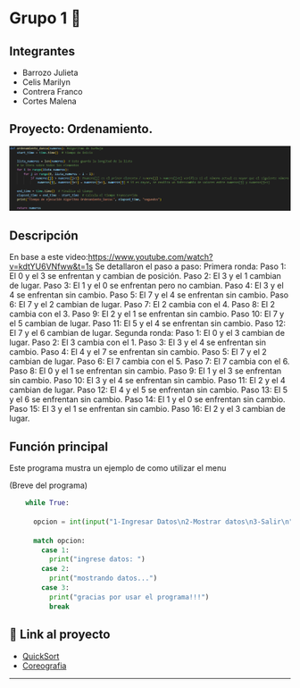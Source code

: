# Grupo 1 💜

## Integrantes 
- Barrozo Julieta
- Celis Marilyn
- Contrera Franco
- Cortes Malena

## Proyecto: Ordenamiento.
![Python](./img/img-danza.jpg)


## Descripción 
En base a este video:https://www.youtube.com/watch?v=kdtYU6VNfww&t=1s Se detallaron el paso a paso:
Primera ronda:
Paso 1: El 0 y el 3 se enfrentan y cambian de posición.
Paso 2: El 3 y el 1 cambian de lugar.
Paso 3: El 1 y el 0 se enfrentan pero no cambian.
Paso 4: El 3 y el 4 se enfrentan sin cambio.
Paso 5: El 7 y el 4 se enfrentan sin cambio.
Paso 6: El 7 y el 2 cambian de lugar.
Paso 7: El 2 cambia con el 4.
Paso 8: El 2 cambia con el 3.
Paso 9: El 2 y el 1 se enfrentan sin cambio.
Paso 10: El 7 y el 5 cambian de lugar.
Paso 11: El 5 y el 4 se enfrentan sin cambio.
Paso 12: El 7 y el 6 cambian de lugar.
Segunda ronda:
Paso 1: El 0 y el 3 cambian de lugar.
Paso 2: El 3 cambia con el 1.
Paso 3: El 3 y el 4 se enfrentan sin cambio.
Paso 4: El 4 y el 7 se enfrentan sin cambio.
Paso 5: El 7 y el 2 cambian de lugar.
Paso 6: El 7 cambia con el 5.
Paso 7: El 7 cambia con el 6.
Paso 8: El 0 y el 1 se enfrentan sin cambio.
Paso 9: El 1 y el 3 se enfrentan sin cambio.
Paso 10: El 3 y el 4 se enfrentan sin cambio.
Paso 11: El 2 y el 4 cambian de lugar.
Paso 12: El 4 y el 5 se enfrentan sin cambio.
Paso 13: El 5 y el 6 se enfrentan sin cambio.
Paso 14: El 1 y el 0 se enfrentan sin cambio.
Paso 15: El 3 y el 1 se enfrentan sin cambio.
Paso 16: El 2 y el 3 cambian de lugar.


## Función principal
Este programa mustra un ejemplo de como utilizar el menu

(Breve del programa)

~~~ Python (lenguaje en el que esta escrito)
    while True:
      
      opcion = int(input("1-Ingresar Datos\n2-Mostrar datos\n3-Salir\n"))

      match opcion:
        case 1:
          print("ingrese datos: ")
        case 2:
          print("mostrando datos...")
        case 3:
          print("gracias por usar el programa!!!")
          break
~~~

## :snake: Link al proyecto
- [QuickSort](https://onlinegdb.com/OPZZ4EQI3)
- [Coreografia](https://onlinegdb.com/aHRJ6hFYK)



---